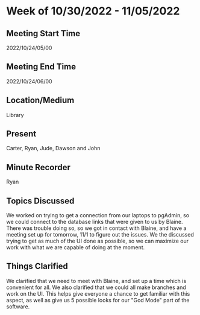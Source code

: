 # Week of 10/30/2022 - 11/05/2022

## Meeting Start Time
2022/10/24/05/00

## Meeting End Time
2022/10/24/06/00

## Location/Medium
Library

## Present
Carter, Ryan, Jude, Dawson and John

## Minute Recorder
Ryan

## Topics Discussed
We worked on trying to get a connection from our laptops to pgAdmin, so we could connect to the database links that were given to us by Blaine. There was trouble doing so, so we got in contact with Blaine, and have a meeting set up for tomorrow, 11/1 to figure out the issues. We the discussed trying to get as much of the UI done as possible, so we can maximize our work with what we are capable of doing at the moment. 

## Things Clarified
We clarified that we need to meet with Blaine, and set up a time which is convenient for all. We also clarified that we could all make branches and work on the UI. This helps give everyone a chance to get familiar with this aspect, as well as give us 5 possible looks for our "God Mode" part of the software. 
